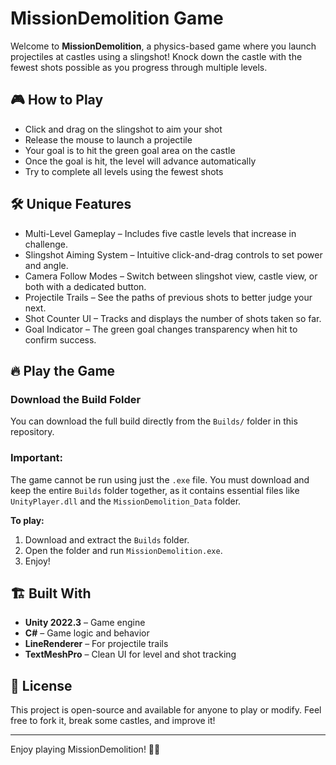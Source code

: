 # MissionDemolition Game

Welcome to **MissionDemolition**, a physics-based game where you launch projectiles at castles using a slingshot! Knock down the castle with the fewest shots possible as you progress through multiple levels.

## 🎮 How to Play
- Click and drag on the slingshot to aim your shot
- Release the mouse to launch a projectile
- Your goal is to hit the green goal area on the castle
- Once the goal is hit, the level will advance automatically
- Try to complete all levels using the fewest shots

## 🛠 Unique Features
- Multi-Level Gameplay – Includes five castle levels that increase in challenge.
- Slingshot Aiming System – Intuitive click-and-drag controls to set power and angle.
- Camera Follow Modes – Switch between slingshot view, castle view, or both with a dedicated button.
- Projectile Trails – See the paths of previous shots to better judge your next.
- Shot Counter UI – Tracks and displays the number of shots taken so far.
- Goal Indicator – The green goal changes transparency when hit to confirm success.

## 🔥 Play the Game
### **Download the Build Folder**
You can download the full build directly from the `Builds/` folder in this repository.

### **Important:**
The game cannot be run using just the `.exe` file. You must download and keep the entire `Builds` folder together, as it contains essential files like `UnityPlayer.dll` and the `MissionDemolition_Data` folder.

**To play:**
1. Download and extract the `Builds` folder.
2. Open the folder and run `MissionDemolition.exe`.
3. Enjoy!

## 🏗 Built With
- **Unity 2022.3** – Game engine
- **C#** – Game logic and behavior
- **LineRenderer** – For projectile trails
- **TextMeshPro** – Clean UI for level and shot tracking

## 📜 License
This project is open-source and available for anyone to play or modify. Feel free to fork it, break some castles, and improve it!

---

Enjoy playing MissionDemolition! 🏰🔫

